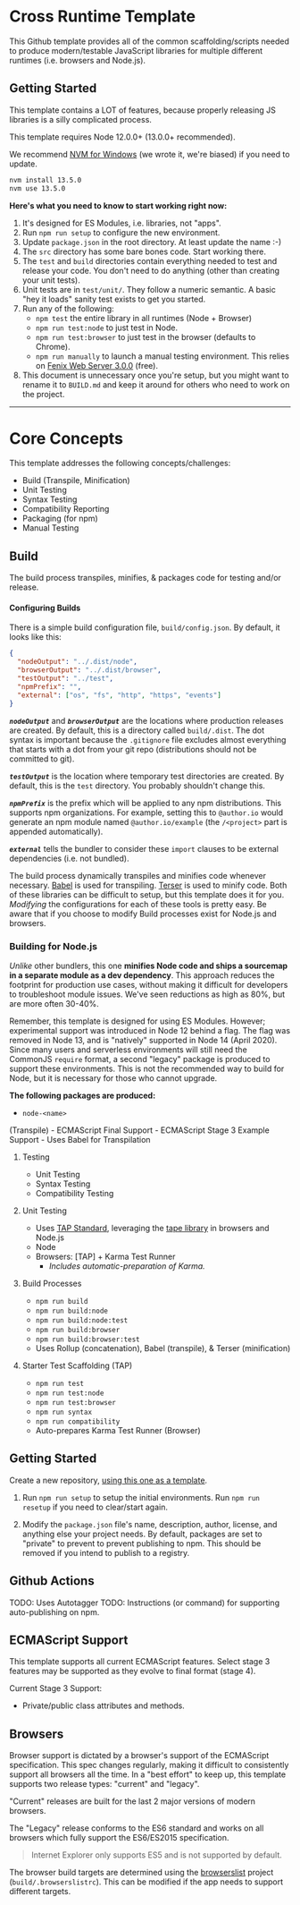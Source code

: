 # Cross Runtime Template

This Github template provides all of the common scaffolding/scripts needed to produce modern/testable JavaScript libraries for multiple different runtimes (i.e. browsers and Node.js).

## Getting Started

This template contains a LOT of features, because properly releasing JS libraries is a silly complicated process. 

This template requires Node 12.0.0+ (13.0.0+ recommended). 

We recommend [NVM for Windows](https://github.com/coreybutler/nvm-windows) (we wrote it, we're biased) if you need to update.
```sh
nvm install 13.5.0
nvm use 13.5.0
```

**Here's what you need to know to start working right now:**

1. It's designed for ES Modules, i.e. libraries, not "apps".
1. Run `npm run setup` to configure the new environment.
1. Update `package.json` in the root directory. At least update the name :-)
1. The `src` directory has some bare bones code. Start working there.
1. The `test` and `build` directories contain everything needed to test and release your code. You don't need to do anything (other than creating your unit tests).
1. Unit tests are in `test/unit/`. They follow a numeric semantic. A basic "hey it loads" sanity test exists to get you started.
1. Run any of the following:
    - `npm test` the entire library in all runtimes (Node + Browser)
    - `npm run test:node` to just test in Node.
    - `npm run test:browser` to just test in the browser (defaults to Chrome).
    - `npm run manually` to launch a manual testing environment. This relies on [Fenix Web Server 3.0.0](https://preview.fenixwebserver.com) (free).
1. This document is unnecessary once you're setup, but you might want to rename it to `BUILD.md` and keep it around for others who need to work on the project.

---
# Core Concepts

This template addresses the following concepts/challenges:

- Build (Transpile, Minification)
- Unit Testing
- Syntax Testing
- Compatibility Reporting
- Packaging (for npm)
- Manual Testing

## Build

The build process transpiles, minifies, & packages code for testing and/or release.

#### Configuring Builds

There is a simple build configuration file, `build/config.json`. By default, it looks like this:

```json
{
  "nodeOutput": "../.dist/node",
  "browserOutput": "../.dist/browser",
  "testOutput": "../test",
  "npmPrefix": "",
  "external": ["os", "fs", "http", "https", "events"]
}
```

_**`nodeOutput`**_ and _**`browserOutput`**_ are the locations where production releases are created. By default, this is a directory called `build/.dist`. The dot syntax is important because the `.gitignore` file excludes almost everything that starts with a dot from your git repo (distributions should not be committed to git).

_**`testOutput`**_ is the location where temporary test directories are created. By default, this is the `test` directory. You probably shouldn't change this.

_**`npmPrefix`**_ is the prefix which will be applied to any npm distributions. This supports npm organizations. For example, setting this to `@author.io` would generate an npm module named `@author.io/example` (the `/<project>` part is appended automatically).

_**`external`**_ tells the bundler to consider these `import` clauses to be external dependencies (i.e. not bundled).

The build process dynamically transpiles and minifies code whenever necessary. [Babel](https://babeljs.org) is used for transpiling. [Terser](https://terser.org/) is used to minify code. Both of these libraries can be difficult to setup, but this template does it for you. _Modifying_ the configurations for each of these tools is pretty easy. Be aware that if you choose to modify
Build processes exist for Node.js and browsers.

### Building for Node.js

_Unlike_ other bundlers, this one **minifies Node code and ships a sourcemap in a separate module as a dev dependency**. This approach reduces the footprint for production use cases, without making it difficult for developers to troubleshoot module issues. We've seen reductions as high as 80%, but are more often 30-40%.

Remember, this template is designed for using ES Modules. However; experimental support was introduced in Node 12 behind a flag. The flag was removed in Node 13, and is "natively" supported in Node 14 (April 2020). Since many users and serverless environments will still need the CommonJS `require` format, a second "legacy" package is produced to support these environments. This is not the recommended way to build for Node, but it is necessary for those who cannot upgrade.

**The following packages are produced:**

- `node-<name>`

 (Transpile)
    - ECMAScript Final Support
    - ECMAScript Stage 3 Example Support
    - Uses Babel for Transpilation
1. Testing
    - Unit Testing
    - Syntax Testing
    - Compatibility Testing
1. Unit Testing
    - Uses [TAP Standard](https://en.wikipedia.org/wiki/Test_Anything_Protocol), leveraging the [tape library](https://github.com/substack/tape) in browsers and Node.js
    - Node
    - Browsers: [TAP] + Karma Test Runner
        - _Includes automatic-preparation of Karma._

1. Build Processes
    - `npm run build`
    - `npm run build:node`
    - `npm run build:node:test`
    - `npm run build:browser`
    - `npm run build:browser:test`
    - Uses Rollup (concatenation), Babel (transpile), & Terser (minification)

1. Starter Test Scaffolding (TAP)
    - `npm run test`
    - `npm run test:node`
    - `npm run test:browser`
    - `npm run syntax`
    - `npm run compatibility`
    - Auto-prepares Karma Test Runner (Browser)

## Getting Started

Create a new repository, [using this one as a template](https://help.github.com/en/github/creating-cloning-and-archiving-repositories/creating-a-repository-from-a-template).

1. Run `npm run setup` to setup the initial environments. Run `npm run resetup` if you need to clear/start again.

1. Modify the `package.json` file's name, description, author, license, and anything else your project needs. By default, packages are set to "private" to prevent to prevent publishing to npm. This should be removed if you intend to publish to a registry.

## Github Actions

TODO: Uses Autotagger
TODO: Instructions (or command) for supporting auto-publishing on npm.

## ECMAScript Support

This template supports all current ECMAScript features. Select stage 3 features may be supported as they evolve to final format (stage 4).

Current Stage 3 Support:

- Private/public class attributes and methods.

## Browsers

Browser support is dictated by a browser's support of the ECMAScript specification. This spec changes regularly, making it difficult to consistently support all browsers all the time. In a "best effort" to keep up, this template supports two release types: "current" and "legacy".

"Current" releases are built for the last 2 major versions of modern browsers.

The "Legacy" release conforms to the ES6 standard and works on all browsers which fully support the ES6/ES2015 specification.

> Internet Explorer only supports ES5 and is not supported by default.

The browser build targets are determined using the [browserslist](https://github.com/browserslist/browserslist) project (`build/.browserslistrc`). This can be modified if the app needs to support different targets.
